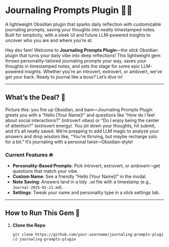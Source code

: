 # Journaling Prompts Plugin 📝✨
A lightweight Obsidian plugin that sparks daily reflection with customizable journaling prompts, saving your thoughts into neatly timestamped notes. Built for simplicity, with a sleek UI and future LLM-powered insights to uncover who you are and where you’re at. 

Hey dev fam! Welcome to **Journaling Prompts Plugin**—the slick Obsidian plugin that turns your daily vibe into deep reflections! This lightweight gem throws personality-tailored journaling prompts your way, saves your thoughts in timestamped notes, and sets the stage for some epic LLM-powered insights. Whether you’re an introvert, extrovert, or ambivert, we’ve got your back. Ready to journal like a boss? Let’s dive in!

---

## What’s the Deal? 🌟
Picture this: you fire up Obsidian, and bam—Journaling Prompts Plugin greets you with a “Hello [Your Name]!” and questions like “How do I feel about social interactions?” (introvert vibes) or “Do I enjoy being the center of attention?” (extrovert energy). You jot down your thoughts, hit submit, and it’s all neatly saved. We’re prepping to add LLM magic to analyze your answers and drop wisdom like, “You’re thriving, but maybe recharge solo for a bit.” It’s journaling with a personal twist—Obsidian-style!

### Current Features 🔥
- **Personality-Based Prompts**: Pick introvert, extrovert, or ambivert—get questions that match your vibe.
- **Custom Name**: See a friendly “Hello [Your Name]!” in the modal.
- **Note Saving**: Answers land in a tidy `.md` file with a timestamp (e.g., `Journal-2025-02-22.md`).
- **Settings**: Tweak your name and personality type in a slick settings tab.

---

## How to Run This Gem 🚀
1. **Clone the Repo**  
   ```bash
   git clone https://github.com/your-username/journaling-prompts-plugin.git
   cd journaling-prompts-plugin
